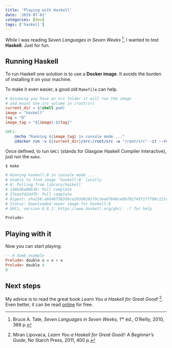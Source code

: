 ```yaml
---
title: 'Playing with Haskell'
date: '2019-07-01'
categories: [dev]
tags: ['haskell']
---
```


While I was reading *Seven Languages in Seven Weeks* [^RF:Tate_2010], I wanted to test **Haskell**.
Just for fun.

<!--more-->

## Running Haskell

To run Haskell one solution is to use a **Docker image**. 
It avoids the burden of installing it on your machine.

To make it even easier, a good old `Makefile` can help.

```makefile
# Assuming you have an src folder it will run the image
# and mount the src volume in /root/src
current_dir = $(shell pwd)
image = "haskell"
tag = "8"
image_tag = "${image}:${tag}"

GHCi:
	@echo "Running ${image_tag} in console mode ..."
	@docker run -v ${current_dir}/src:/root/src -w "/root/src" -it --rm ${image_tag} ghci
```

Once defined, to run `GHCi` (stands for Glasgow Haskell Compiler Interactive), just run the `make`. 

```sh
$ make

# Running haskell:8 in console mode ...
# Unable to find image 'haskell:8' locally
# 8: Pulling from library/haskell
# 146bd6a88618: Pull complete
# 27eaafd2ddfb: Pull complete
# Digest: sha256:e6b4675835bce283d610179c3ee67840ce9b702745f1f7709c121e07d41e0c5d
# Status: Downloaded newer image for haskell:8
# GHCi, version 8.8.1: https://www.haskell.org/ghc/  :? for help

Prelude>
```

## Playing with it

Now you can start playing.

```haskell
-- A dumb example
Prelude> double x = x + x
Prelude> double 4
8
```

## Next steps

My advice is to read the great book *Learn You a Haskell for Great Good!* [^RF:Lipovaca_2011].
Even better, it can be read [online](http://learnyouahaskell.com/) for free.

[^RF:Tate_2010]: Bruce A. Tate, *Seven Languages in Seven Weeks*, 1ʳᵉ éd., O′Reilly, 2010, 368 p.
[^RF:Lipovaca_2011]: Miran Lipovaca, *Learn You a Haskell for Great Good!: A Beginner’s Guide*, No Starch Press, 2011, 400 p.
